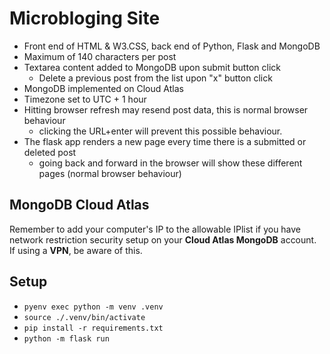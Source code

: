 <!-- markdownlint-disable MD007 -->
# Microbloging Site

- Front end of HTML & W3.CSS, back end of Python, Flask and MongoDB
- Maximum of 140 characters per post
- Textarea content added to MongoDB upon submit button click
    - Delete a previous post from the list upon "x" button click
- MongoDB implemented on Cloud Atlas
- Timezone set to UTC + 1 hour
- Hitting browser refresh may resend post data, this is normal browser behaviour
    - clicking the URL+enter will prevent this possible behaviour.
- The flask app renders a new page every time there is a submitted or deleted post
    - going back and forward in the browser will show these different pages (normal browser behaviour)

## MongoDB Cloud Atlas

Remember to add your computer's IP to the allowable IPlist if you have network restriction security setup on your **Cloud Atlas MongoDB** account. If using a **VPN**, be aware of this.

## Setup

- `pyenv exec python -m venv .venv`
- `source ./.venv/bin/activate`
- `pip install -r requirements.txt`
- `python -m flask run`
